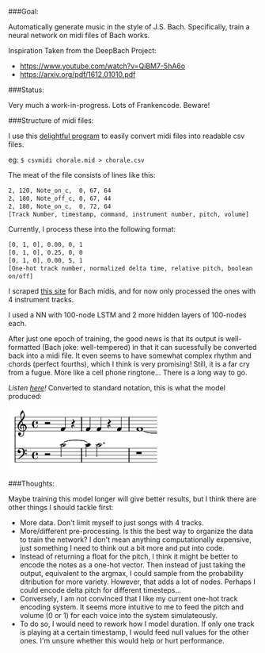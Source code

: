 ###Goal:

Automatically generate music in the style of J.S. Bach. Specifically, train a neural network on midi files of Bach works.

Inspiration Taken from the DeepBach Project:
- https://www.youtube.com/watch?v=QiBM7-5hA6o
- https://arxiv.org/pdf/1612.01010.pdf

###Status:

Very much a work-in-progress. Lots of Frankencode. Beware!

###Structure of midi files:

I use this [delightful program](http://www.fourmilab.ch/webtools/midicsv/) to easily convert midi files into readable csv files. 

eg: `$ csvmidi chorale.mid > chorale.csv`

The meat of the file consists of lines like this:

```
2, 120, Note_on_c,  0, 67, 64
2, 180, Note_off_c, 0, 67, 44
2, 180, Note_on_c,  0, 72, 64
[Track Number, timestamp, command, instrument number, pitch, volume]
```

Currently, I process these into the following format:

```
[0, 1, 0], 0.00, 0, 1
[0, 1, 0], 0.25, 0, 0
[0, 1, 0], 0.00, 5, 1
[One-hot track number, normalized delta time, relative pitch, boolean on/off]
```

I scraped [this site](http://www.bachcentral.com/midiindexcomplete.html) for Bach midis, and for now only processed the ones with 4 instrument tracks.

I used a NN with 100-node LSTM and 2 more hidden layers of 100-nodes each.

After just one epoch of training, the good news is that its output is well-formatted (Bach joke: well-tempered) in that it can sucessfully be converted back into a midi file. It even seems to have somewhat complex rhythm and chords (perfect fourths), which I think is very promising! Still, it is a far cry from a fugue. More like a cell phone ringtone... There is a long way to go.

*Listen [here](https://soundcloud.com/user-758753778/1epoch)!* Converted to standard notation, this is what the model produced:

![My image](https://github.com/anbrjohn/Misc/blob/master/ShallowBach/1epoch.png)

###Thoughts:

Maybe training this model longer will give better results, but I think there are other things I should tackle first:
- More data. Don't limit myself to just songs with 4 tracks.
- More/different pre-processing. Is this the best way to organize the data to train the network? I don't mean anything computationally expensive, just something I need to think out a bit more and put into code.
- Instead of returning a float for the pitch, I think it might be better to encode the notes as a one-hot vector. Then instead of just taking the output, equivalent to the argmax, I could sample from the probability ditribution for more variety. However, that adds a lot of nodes. Perhaps I could encode delta pitch for different timesteps...
- Conversely, I am not convinced that I like my current one-hot track encoding system. It seems more intuitive to me to feed the pitch and volume (0 or 1) for each voice into the system simulateously.
- To do so, I would need to rework how I model duration. If only one track is playing at a certain timestamp, I would feed null values for the other ones. I'm unsure whether this would help or hurt performance.
